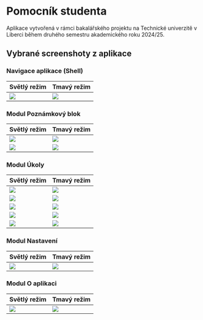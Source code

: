 # Pomocník studenta
Aplikace vytvořená v rámci bakalářského projektu na Technické univerzitě v Liberci během druhého semestru akademického roku 2024/25.

## Vybrané screenshoty z aplikace

### Navigace aplikace (Shell)

| Světlý režim | Tmavý režim |
|-------------|-------------|
| ![](images/light/10_shell.jpg) | ![](images/dark/10_shell.jpg) |

### Modul Poznámkový blok

| Světlý režim | Tmavý režim |
|-------------|-------------|
| ![](images/light/01_poznamky.jpg) | ![](images/dark/01_poznamky.jpg) |
| ![](images/light/02_uprava_poznamky.jpg) | ![](images/dark/02_uprava_poznamky.jpg) |

### Modul Úkoly

| Světlý režim | Tmavý režim |
|-------------|-------------|
| ![](images/light/03_aktivni_ukoly.jpg) | ![](images/dark/03_aktivni_ukoly.jpg) |
| ![](images/light/04_detail_ukolu.jpg) | ![](images/dark/04_detail_ukolu.jpg) |
| ![](images/light/05_uprava_ukolu.jpg) | ![](images/dark/05_uprava_ukolu.jpg) |
| ![](images/light/06_carousel.jpg) | ![](images/dark/06_carousel.jpg) |
| ![](images/light/07_dokoncene_ukoly.jpg) | ![](images/dark/07_dokoncene_ukoly.jpg) |

### Modul Nastavení

| Světlý režim | Tmavý režim |
|-------------|-------------|
| ![](images/light/08_nastaveni.jpg) | ![](images/dark/08_nastaveni.jpg) |

### Modul O aplikaci

| Světlý režim | Tmavý režim |
|-------------|-------------|
| ![](images/light/09_o_aplikaci.jpg) | ![](images/dark/09_o_aplikaci.jpg) |
